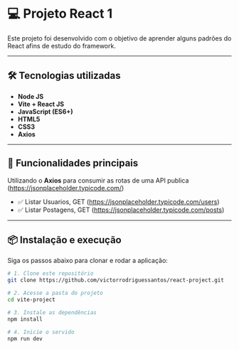 # 💻 Projeto React 1

Este projeto foi desenvolvido com o objetivo de aprender alguns padrões do React afins de estudo do framework.

--- 

## 🛠️ Tecnologias utilizadas

- **Node JS**
- **Vite + React JS**
- **JavaScript (ES6+)**
- **HTML5**
- **CSS3**
- **Axios**

---

## 🧩 Funcionalidades principais

Utilizando o **Axios** para consumir as rotas de uma API publica (https://jsonplaceholder.typicode.com/)

- ✅ Listar Usuarios, GET (https://jsonplaceholder.typicode.com/users)
- ✅ Listar Postagens, GET (https://jsonplaceholder.typicode.com/posts)

---

## 📦 Instalação e execução

Siga os passos abaixo para clonar e rodar a aplicação:

```bash
# 1. Clone este repositório
git clone https://github.com/victorrodriguessantos/react-project.git

# 2. Acesse a pasta do projeto
cd vite-project

# 3. Instale as dependências
npm install

# 4. Inicie o servido
npm run dev

```